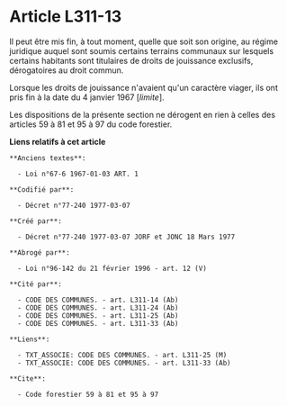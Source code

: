 # Article L311-13

Il peut être mis fin, à tout moment, quelle que soit son origine, au régime juridique auquel sont soumis certains terrains
communaux sur lesquels certains habitants sont titulaires de droits de jouissance exclusifs, dérogatoires au droit commun.

Lorsque les droits de jouissance n'avaient qu'un caractère viager, ils ont pris fin à la date du 4 janvier 1967 [*limite*].

Les dispositions de la présente section ne dérogent en rien à celles des articles 59 à 81 et 95 à 97 du code forestier.

**Liens relatifs à cet article**

	**Anciens textes**:

	  - Loi n°67-6 1967-01-03 ART. 1

	**Codifié par**:

	  - Décret n°77-240 1977-03-07

	**Créé par**:

	  - Décret n°77-240 1977-03-07 JORF et JONC 18 Mars 1977

	**Abrogé par**:

	  - Loi n°96-142 du 21 février 1996 - art. 12 (V)

	**Cité par**:

	  - CODE DES COMMUNES. - art. L311-14 (Ab)
	  - CODE DES COMMUNES. - art. L311-24 (Ab)
	  - CODE DES COMMUNES. - art. L311-25 (Ab)
	  - CODE DES COMMUNES. - art. L311-33 (Ab)

	**Liens**:

	  - TXT_ASSOCIE: CODE DES COMMUNES. - art. L311-25 (M)
	  - TXT_ASSOCIE: CODE DES COMMUNES. - art. L311-33 (Ab)

	**Cite**:

	  - Code forestier 59 à 81 et 95 à 97

